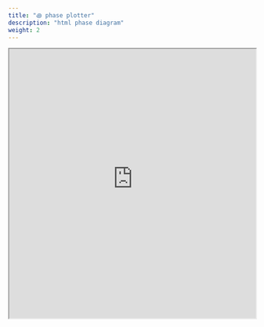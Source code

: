 ```yaml
---
title: "꩜ phase plotter"
description: "html phase diagram"
weight: 2
---
```


<iframe class="website-preview" src="https://dreamy-sherbet-9c59b4.netlify.app/" width="100%" height="550px"></iframe>